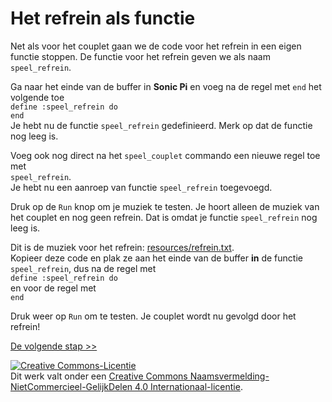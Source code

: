 # Het refrein als functie

Net als voor het couplet gaan we de code voor het refrein in een eigen functie stoppen. De functie voor het refrein geven we als naam `speel_refrein`.

Ga naar het einde van de buffer in **Sonic Pi** en voeg na de regel met `end` het volgende toe  
`define :speel_refrein do`  
`end`  
Je hebt nu de functie `speel_refrein` gedefinieerd. Merk op dat de functie nog leeg is.

Voeg ook nog direct na het `speel_couplet` commando een nieuwe regel toe met  
`speel_refrein`.  
Je hebt nu een aanroep van functie `speel_refrein` toegevoegd.

Druk op de `Run` knop om je muziek te testen. Je hoort alleen de muziek van het couplet en nog geen refrein. Dat is omdat je functie `speel_refrein` nog leeg is.

Dit is de muziek voor het refrein: <a href="resources/refrein.txt" target="_blank">resources/refrein.txt</a>.  
Kopieer deze code en plak ze aan het einde van de buffer **in** de functie `speel_refrein`, dus na de regel met  
`define :speel_refrein do`  
en voor de regel met  
`end`

Druk weer op `Run` om te testen. Je couplet wordt nu gevolgd door het refrein!

[De volgende stap >>](stap_5.md)

<a rel="license" href="http://creativecommons.org/licenses/by-nc-sa/4.0/"><img alt="Creative Commons-Licentie" style="border-width:0" src="https://i.creativecommons.org/l/by-nc-sa/4.0/88x31.png" /></a><br />Dit werk valt onder een <a rel="license" href="http://creativecommons.org/licenses/by-nc-sa/4.0/deed.nl">Creative Commons Naamsvermelding-NietCommercieel-GelijkDelen 4.0 Internationaal-licentie</a>.
